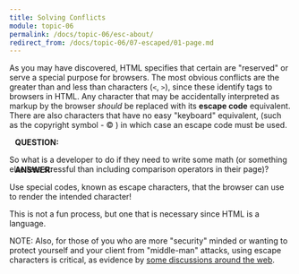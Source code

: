 ```yaml
---
title: Solving Conflicts
module: topic-06
permalink: /docs/topic-06/esc-about/
redirect_from: /docs/topic-06/07-escaped/01-page.md
---
```


<div class="divider-heading"></div>

As you may have discovered, HTML specifies that certain are "reserved" or serve a special purpose for browsers. The most obvious conflicts are the greater than and less than characters (`<`, `>`), since these identify tags to browsers in HTML. Any character that may be accidentally interpreted as markup by the browser _should_ be replaced with its **escape code** equivalent. There are also characters that have no easy "keyboard" equivalent, (such as the copyright symbol - &#169; ) in which case an escape code must be used.


<div class="row">
  <div class="col-lg-12">
    <div class="bs-component">
      <div class="panel panel-danger">
        <div class="panel-heading">
          <h4 style="text-transform: uppercase; margin: inherit;">
            <i class="fa fa-question-circle" aria-hidden="true" style="margin-right: 10px"></i>
            Question:
          </h4>
        </div>
          <div class="panel-body">
            <p>So what is a developer to do if they need to write some math (or something else less stressful than including comparison operators in their page)?</p>
          </div>
      </div>
    </div>
  </div>
  <div class="col-lg-12" style="margin-top: -30px; margin-bottom: 10px;">
    <div class="bs-component">
      <div class="panel panel-success">
        <div class="panel-heading">
          <h4 style="text-transform: uppercase; margin: inherit;">
            <i class="fa fa-exclamation-circle" aria-hidden="true" style="margin-right: 10px"></i>
            Answer:
          </h4>
        </div>
          <div class="panel-body">
            <p>Use special codes, known as escape characters, that the browser can use to render the intended character!</p>
          </div>
      </div>
    </div>
  </div>
</div>


This is not a fun process, but one that is necessary since HTML is a language.

<span class="label label-info">NOTE:</span> Also, for those of you who are more "security" minded or wanting to protect yourself and your client from "middle-man" attacks, using escape characters is critical, as evidence by [some discussions around the web](http://wonko.com/post/html-escaping).
